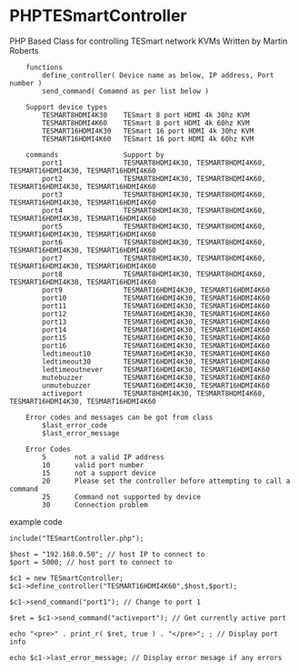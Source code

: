 # PHPTESmartController

PHP Based Class for controlling TESmart network KVMs
			Written by Martin Roberts
			
		functions
			define_controller( Device name as below, IP address, Port number )
			send_command( Comamnd as per list below )

		Support device types
			TESMART8HDMI4K30	TESmart 8 port HDMI 4k 30hz KVM
			TESMART8HDMI4K60	TESmart 8 port HDMI 4k 60hz KVM
			TESMART16HDMI4K30	TESmart 16 port HDMI 4k 30hz KVM
			TESMART16HDMI4K60	TESmart 16 port HDMI 4k 60hz KVM

		commands				Support by
			port1				TESMART8HDMI4K30, TESMART8HDMI4K60, TESMART16HDMI4K30, TESMART16HDMI4K60
			port2				TESMART8HDMI4K30, TESMART8HDMI4K60, TESMART16HDMI4K30, TESMART16HDMI4K60
			port3				TESMART8HDMI4K30, TESMART8HDMI4K60, TESMART16HDMI4K30, TESMART16HDMI4K60
			port4				TESMART8HDMI4K30, TESMART8HDMI4K60, TESMART16HDMI4K30, TESMART16HDMI4K60
			port5				TESMART8HDMI4K30, TESMART8HDMI4K60, TESMART16HDMI4K30, TESMART16HDMI4K60
			port6				TESMART8HDMI4K30, TESMART8HDMI4K60, TESMART16HDMI4K30, TESMART16HDMI4K60
			port7				TESMART8HDMI4K30, TESMART8HDMI4K60, TESMART16HDMI4K30, TESMART16HDMI4K60
			port8				TESMART8HDMI4K30, TESMART8HDMI4K60, TESMART16HDMI4K30, TESMART16HDMI4K60
			port9				TESMART16HDMI4K30, TESMART16HDMI4K60
			port10				TESMART16HDMI4K30, TESMART16HDMI4K60
			port11				TESMART16HDMI4K30, TESMART16HDMI4K60
			port12				TESMART16HDMI4K30, TESMART16HDMI4K60
			port13				TESMART16HDMI4K30, TESMART16HDMI4K60
			port14				TESMART16HDMI4K30, TESMART16HDMI4K60
			port15				TESMART16HDMI4K30, TESMART16HDMI4K60
			port16				TESMART16HDMI4K30, TESMART16HDMI4K60
			ledtimeout10		TESMART16HDMI4K30, TESMART16HDMI4K60
			ledtimeout30		TESMART16HDMI4K30, TESMART16HDMI4K60
			ledtimeoutnever		TESMART16HDMI4K30, TESMART16HDMI4K60
			mutebuzzer			TESMART16HDMI4K30, TESMART16HDMI4K60
			unmutebuzzer		TESMART16HDMI4K30, TESMART16HDMI4K60
			activeport			TESMART8HDMI4K30, TESMART8HDMI4K60, TESMART16HDMI4K30, TESMART16HDMI4K60

		Error codes and messages can be got from class
			$last_error_code
			$last_error_message

		Error Codes
			5		not a valid IP address
			10		valid port number
			15		not a support device
			20		Please set the controller before attempting to call a command
			25		Command not supported by device
			30		Connection problem
   
   
   example code
   
   	include("TESmartController.php");

    $host = "192.168.0.50"; // host IP to connect to
    $port = 5000; // host port to connect to

    $c1 = new TESmartController;
    $c1->define_controller("TESMART16HDMI4K60",$host,$port);

    $c1->send_command("port1"); // Change to port 1

    $ret = $c1->send_command("activeport"); // Get currently active port

    echo "<pre>" . print_r( $ret, true ) . "</pre>"; ; // Display port info

    echo $c1->last_error_message; // Display error mesage if any errors
   
